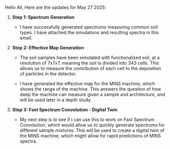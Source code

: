 Hello All,
Here are the updates for May 27 2025:

1. **Step 1: Spectrum Generation**
   - I have successfully generated spectrums measuring common soil types. I have attached the simulations and resulting spectra in this email.

2. **Step 2: Effective Map Generation**
    - The soil samples have been simulated with functionalized soil, at a resolution of 7x7x7. meaning the soil is divided into 343 cells. This allows us to measure the contribution of each cell to the deposition of particles in the detector.

    - I have generated the effective map for the MINS machine, which shows the range of the machine. This answers the question of how deep the machine can measure given a sample and architecture, and will be used later in a depth study.

3. **Step 3: Fast Spectrum Convolution - Digital Twin**
   - My next step is to see if i can use this to work on Fast Spectrum Convolution, which would allow us to quickly generate spectrums for different sample mixtures. This will be used to create a digital twin of the MINS machine, which might allow for rapid predictions of MINS spectra.